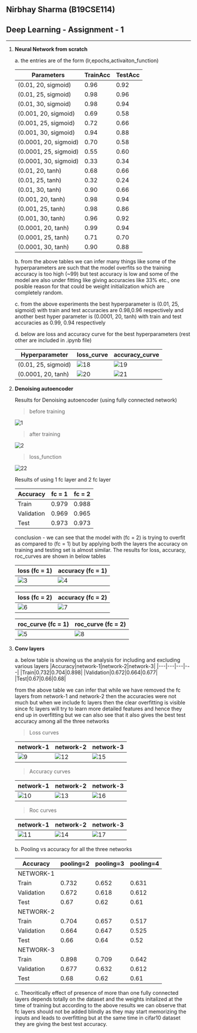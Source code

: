 ## Nirbhay Sharma (B19CSE114)
## Deep Learning  - Assignment - 1

---

1. **Neural Network from scratch**
   
    a. the entries are of the form (lr,epochs,activaiton_function)

    |Parameters|TrainAcc|TestAcc|
    |---|---|---|
    |(0.01, 20, sigmoid)|0.96|0.92|
    |(0.01, 25, sigmoid)|0.98|0.96|
    |(0.01, 30, sigmoid)|0.98|0.94|
    |(0.001, 20, sigmoid)|0.69|0.58|
    |(0.001, 25, sigmoid)|0.72|0.66|
    |(0.001, 30, sigmoid)|0.94|0.88|
    |(0.0001, 20, sigmoid)|0.70|0.58|
    |(0.0001, 25, sigmoid)|0.55|0.60|
    |(0.0001, 30, sigmoid)|0.33|0.34|
    |(0.01, 20, tanh)|0.68|0.66|
    |(0.01, 25, tanh)|0.32|0.24|
    |(0.01, 30, tanh)|0.90|0.66|
    |(0.001, 20, tanh)|0.98|0.94|
    |(0.001, 25, tanh)|0.98|0.86|
    |(0.001, 30, tanh)|0.96|0.92|
    |(0.0001, 20, tanh)|0.99|0.94|
    |(0.0001, 25, tanh)|0.71|0.70|
    |(0.0001, 30, tanh)|0.90|0.88|

    b. from the above tables we can infer many things like some of the hyperparameters are such that the model overfits so the training accuracy is too high (~99) but test accuracy is low
    and some of the model are also under fitting like giving accuracies like 33% etc., one posible reason for that could be weight initialization which are completely random.

    c. from the above experiments the best hyperparameter is (0.01, 25, sigmoid) with train and test accuracies are 0.98,0.96 respectively and another best hyper parameter is (0.0001, 20, tanh) with train and test accuracies as 0.99, 0.94 respectively

    d. below are loss and accuracy curve for the best hyperparameters (rest other are included in .ipynb file)

    |Hyperparameter|loss_curve|accuracy_curve|
    |---|---|---|
    |(0.01, 25, sigmoid)|![18](https://github.com/nirbhay-design/markdown-images-pdf-repo/blob/master/dl%20assn%201/18.PNG?raw=true)|![19](https://github.com/nirbhay-design/markdown-images-pdf-repo/blob/master/dl%20assn%201/19.PNG?raw=true)|
    |(0.0001, 20, tanh)|![20](https://github.com/nirbhay-design/markdown-images-pdf-repo/blob/master/dl%20assn%201/20.PNG?raw=true)|![21](https://github.com/nirbhay-design/markdown-images-pdf-repo/blob/master/dl%20assn%201/21.PNG?raw=true)|
        

2. **Denoising autoencoder**
   
    Results for Denoising autoencoder (using fully connected network)
    > before training

    ![1](https://github.com/nirbhay-design/markdown-images-pdf-repo/blob/master/dl%20assn%201/2.PNG?raw=true)

    > after training

    ![2](https://github.com/nirbhay-design/markdown-images-pdf-repo/blob/master/dl%20assn%201/1.PNG?raw=true)

    > loss_function

    ![22](https://github.com/nirbhay-design/markdown-images-pdf-repo/blob/master/dl%20assn%201/22.PNG?raw=true)

    Results of using 1 fc layer and 2 fc layer

    |Accuracy|fc = 1|fc = 2|
    |---|---|---|
    |Train |0.979|0.988|
    |Validation|0.969|0.965|
    |Test|0.973|0.973|

    conclusion - 
    we can see that the model with (fc = 2) is trying to overfit as compared to (fc = 1) but by applying both the layers the accuracy on training and testing set is almost similar. The results for loss, accuracy, roc_curves are shown in below tables

    |loss (fc = 1) | accuracy (fc = 1)|
    |---|---|
    |![3](https://github.com/nirbhay-design/markdown-images-pdf-repo/blob/master/dl%20assn%201/3.PNG?raw=true)| ![4](https://github.com/nirbhay-design/markdown-images-pdf-repo/blob/master/dl%20assn%201/4.PNG?raw=true)|

    |loss (fc = 2) | accuracy (fc = 2)|
    |---|---|
    |![6](https://github.com/nirbhay-design/markdown-images-pdf-repo/blob/master/dl%20assn%201/6.PNG?raw=true)| ![7](https://github.com/nirbhay-design/markdown-images-pdf-repo/blob/master/dl%20assn%201/7.PNG?raw=true)|


    |roc_curve (fc = 1)|roc_curve (fc = 2)|
    |---|---|
    |![5](https://github.com/nirbhay-design/markdown-images-pdf-repo/blob/master/dl%20assn%201/5.PNG?raw=true)|![8](https://github.com/nirbhay-design/markdown-images-pdf-repo/blob/master/dl%20assn%201/8.PNG?raw=true)|


3. **Conv layers**

    a. below table is showing us the analysis for including and excluding various layers
    |Accuracy|network-1|network-2|network-3|
    |---|---|---|---|
    |Train|0.732|0.704|0.898|
    |Validation|0.672|0.664|0.677|
    |Test|0.67|0.66|0.68|

    from the above table we can infer that while we have removed the fc layers from network-1 and network-2 then the accuracies were not much but when we include fc layers then the clear overfitting is visible since fc layers will try to learn more detailed features and hence they end up in overfitting but we can also see that it also gives the best test accuracy among all the three networks

    > Loss curves

    |network-1|network-2|network-3|
    |---|---|---|
    |![9](https://github.com/nirbhay-design/markdown-images-pdf-repo/blob/master/dl%20assn%201/23.PNG?raw=true)|![12](https://github.com/nirbhay-design/markdown-images-pdf-repo/blob/master/dl%20assn%201/26.PNG?raw=true)|![15](https://github.com/nirbhay-design/markdown-images-pdf-repo/blob/master/dl%20assn%201/29.PNG?raw=true)|

    > Accuracy curves

    |network-1|network-2|network-3|
    |---|---|---|
    |![10](https://github.com/nirbhay-design/markdown-images-pdf-repo/blob/master/dl%20assn%201/24.PNG?raw=true)|![13](https://github.com/nirbhay-design/markdown-images-pdf-repo/blob/master/dl%20assn%201/27.PNG?raw=true)|![16](https://github.com/nirbhay-design/markdown-images-pdf-repo/blob/master/dl%20assn%201/30.PNG?raw=true)|

    > Roc curves

    |network-1|network-2|network-3|
    |---|---|---|
    |![11](https://github.com/nirbhay-design/markdown-images-pdf-repo/blob/master/dl%20assn%201/25.PNG?raw=true)|![14](https://github.com/nirbhay-design/markdown-images-pdf-repo/blob/master/dl%20assn%201/28.PNG?raw=true)|![17](https://github.com/nirbhay-design/markdown-images-pdf-repo/blob/master/dl%20assn%201/31.PNG?raw=true)|



    b. Pooling vs accuracy for all the three networks

    |Accuracy|pooling=2|pooling=3|pooling=4|
    |---|---|---|---|
    |NETWORK-1||||
    |Train|0.732|0.652|0.631|
    |Validation|0.672|0.618|0.612|
    |Test|0.67|0.62|0.61|
    |NETWORK-2||||
    |Train|0.704|0.657|0.517|
    |Validation|0.664|0.647|0.525|
    |Test|0.66|0.64|0.52|
    |NETWORK-3||||
    |Train|0.898|0.709|0.642|
    |Validation|0.677|0.632|0.612|
    |Test|0.68|0.62|0.61|

    c. Theoritically effect of presence of more than one fully connected layers depends totally on the dataset and the weights initalized at the time of training but according to the above results we can observe that fc layers should not be added blindly as they may start memorizing the inputs and leads to overfitting but at the same time in cifar10 dataset they are giving the best test accuracy.



